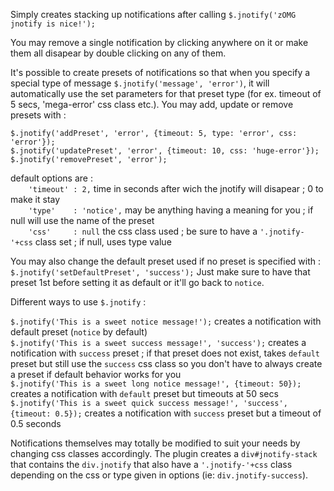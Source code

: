 Simply creates stacking up notifications after calling `$.jnotify('zOMG jnotify is nice!');`

You may remove a single notification by clicking anywhere on it or make them all disapear by double clicking on any of them.

It's possible to create presets of notifications so that when you specify a special type of message `$.jnotify('message', 'error')`, it will automatically use the set parameters for that preset type (for ex. timeout of 5 secs, 'mega-error' css class etc.). You may add, update or remove presets with :

`$.jnotify('addPreset', 'error', {timeout: 5, type: 'error', css: 'error'});`  
`$.jnotify('updatePreset', 'error', {timeout: 10, css: 'huge-error'});`  
`$.jnotify('removePreset', 'error');`

default options are :  
`    'timeout' : 2,` time in seconds after wich the jnotify will disapear ; 0 to make it stay  
`    'type'    : 'notice',` may be anything having a meaning for you ; if null will use the name of the preset  
`    'css'     : null` the css class used ; be sure to have a `'.jnotify-'+css` class set ; if null, uses type value

You may also change the default preset used if no preset is specified with : `$.jnotify('setDefaultPreset', 'success');` Just make sure to have that preset 1st before setting it as default or it'll go back to `notice`.

Different ways to use `$.jnotify` :

`$.jnotify('This is a sweet notice message!');` creates a notification with default preset (`notice` by default)  
`$.jnotify('This is a sweet success message!', 'success');` creates a notification with `success` preset ; if that preset does not exist, takes `default` preset but still use the `success` css class so you don't have to always create a preset if default behavior works for you  
`$.jnotify('This is a sweet long notice message!', {timeout: 50});` creates a notification with `default` preset but timeouts at 50 secs  
`$.jnotify('This is a sweet quick success message!', 'success', {timeout: 0.5});` creates a notification with `success` preset but a timeout of 0.5 seconds

Notifications themselves may totally be modified to suit your needs by changing css classes accordingly. The plugin creates a `div#jnotify-stack` that contains the `div.jnotify` that also have a `'.jnotify-'+css` class depending on the css or type given in options (ie: `div.jnotify-success`).
